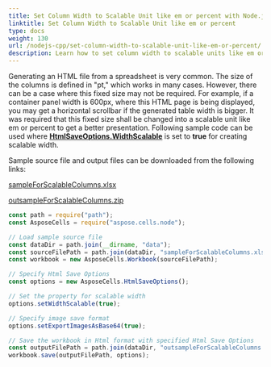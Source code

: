 ```yaml
---
title: Set Column Width to Scalable Unit like em or percent with Node.js via C++
linktitle: Set Column Width to Scalable Unit like em or percent
type: docs
weight: 130
url: /nodejs-cpp/set-column-width-to-scalable-unit-like-em-or-percent/
description: Learn how to set column width to scalable units like em or percent in Aspose.Cells for Node.js via C++. Improve the presentation of generated HTML tables.
---
```


Generating an HTML file from a spreadsheet is very common. The size of the columns is defined in "pt," which works in many cases. However, there can be a case where this fixed size may not be required. For example, if a container panel width is 600px, where this HTML page is being displayed, you may get a horizontal scrollbar if the generated table width is bigger. It was required that this fixed size shall be changed into a scalable unit like em or percent to get a better presentation. Following sample code can be used where [**HtmlSaveOptions.WidthScalable**](https://reference.aspose.com/cells/nodejs-cpp/htmlsaveoptions/properties/widthscalable) is set to **true** for creating scalable width.

Sample source file and output files can be downloaded from the following links:

[sampleForScalableColumns.xlsx](73990150.xlsx)

[outsampleForScalableColumns.zip](73990151.zip)

```javascript
const path = require("path");
const AsposeCells = require("aspose.cells.node");

// Load sample source file
const dataDir = path.join(__dirname, "data");
const sourceFilePath = path.join(dataDir, "sampleForScalableColumns.xlsx");
const workbook = new AsposeCells.Workbook(sourceFilePath);

// Specify Html Save Options
const options = new AsposeCells.HtmlSaveOptions();

// Set the property for scalable width
options.setWidthScalable(true);

// Specify image save format
options.setExportImagesAsBase64(true);

// Save the workbook in Html format with specified Html Save Options
const outputFilePath = path.join(dataDir, "outsampleForScalableColumns.html");
workbook.save(outputFilePath, options);
```
